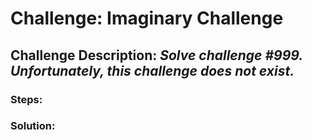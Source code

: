 # Challenge: Imaginary Challenge
## Challenge Description: *Solve challenge #999. Unfortunately, this challenge does not exist.*

### Steps: 


### Solution:
